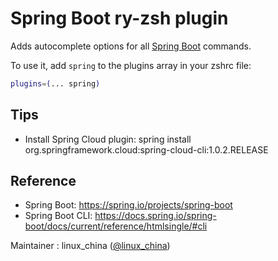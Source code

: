 # Spring Boot ry-zsh plugin

Adds autocomplete options for all [Spring Boot](https://spring.io/projects/spring-boot) commands.

To use it, add `spring` to the plugins array in your zshrc file:

```zsh
plugins=(... spring)
```

## Tips

* Install Spring Cloud plugin: spring install org.springframework.cloud:spring-cloud-cli:1.0.2.RELEASE

## Reference

* Spring Boot: https://spring.io/projects/spring-boot
* Spring Boot CLI: https://docs.spring.io/spring-boot/docs/current/reference/htmlsingle/#cli

Maintainer : linux_china ([@linux_china](https://twitter.com/linux_china))

